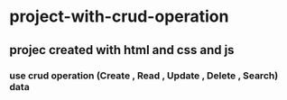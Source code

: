 # project-with-crud-operation
## projec created with html and css and js 
### use crud operation (Create , Read , Update , Delete , Search) data
